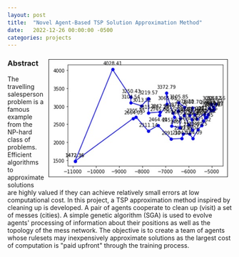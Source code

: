 ```yaml
---
layout: post
title:  "Novel Agent-Based TSP Solution Approximation Method"
date:   2022-12-26 00:00:00 -0500
categories: projects
---
```

<img src="/assets/tsp.jpg" width="400" height="auto" border="1px solid #000" align="right" hspace="10" vspace="10">

### Abstract
The travelling salesperson problem is a famous example from the NP-hard class of problems.  Efficient algorithms to approximate solutions are highly valued if they can achieve relatively small errors at low computational cost. In this project, a TSP approximation method inspired by cleaning up is developed. A pair of agents cooperate to clean up (visit) a set of messes (cities).  A simple genetic algorithm (SGA) is used to evolve agents' processing of information about their positions as well as the topology of the mess network.  The objective is to create a team of agents whose rulesets may inexpensively approximate solutions as the largest cost of computation is "paid upfront" through the training process.